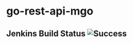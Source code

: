 # go-rest-api-mgo
## Jenkins Build Status   ![Success](https://raw.github.com/gigablah/jenkins-status/master/images/success.png)
